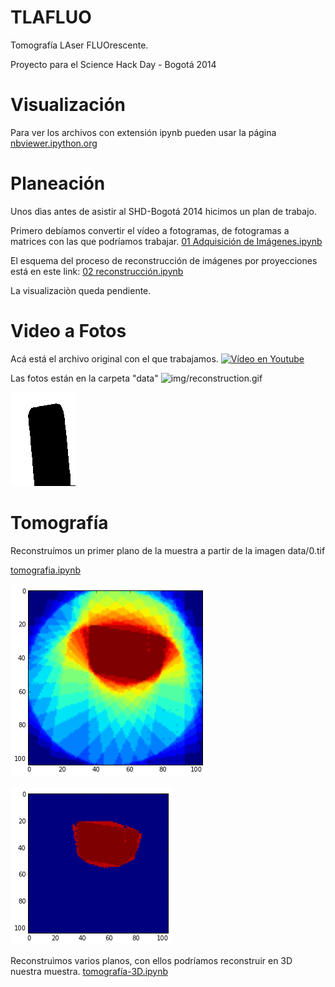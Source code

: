 # TLAFLUO

Tomografía LAser FLUOrescente.

Proyecto para el Science Hack Day - Bogotá 2014

# Visualización

Para ver los archivos con extensión ipynb pueden usar la página [nbviewer.ipython.org](http://nbviewer.ipython.org/)

# Planeación

Unos dìas antes de asistir al SHD-Bogotá 2014 hicimos un plan de trabajo.

Primero debíamos convertir el vídeo a fotogramas, de fotogramas a matrices con las que podríamos trabajar.
[01 Adquisición de Imágenes.ipynb](http://nbviewer.ipython.org/github/flgomezc/tlafluo/blob/master/01%20Adquisicion%20de%20Imagenes.ipynb)

El esquema del proceso de reconstrucción de imágenes por proyecciones está en este link: [02 reconstrucción.ipynb](http://nbviewer.ipython.org/github/flgomezc/tlafluo/blob/master/02%20reconstrucci%C3%B3n.ipynb)

La visualizaciòn queda pendiente.

# Video a Fotos

Acá está el archivo original con el que trabajamos.
[![Vídeo en Youtube](http://img.youtube.com/vi/gh1sMMadxtc/0.jpg)](http://www.youtube.com/watch?v=gh1sMMadxtc)

Las fotos están en la carpeta "data"
![img/reconstruction.gif](https://github.com/flgomezc/tlafluo/raw/master/img/reconstruction.gif "Imágenes limpías para reconstruir")

![data/o.tif](https://github.com/flgomezc/tlafluo/raw/master/data/0.tif "Imagen limpia formato tif")


# Tomografía

Reconstruímos un primer plano de la muestra a partir de  la imagen data/0.tif

[tomografia.ipynb](http://nbviewer.ipython.org/github/flgomezc/tlafluo/blob/master/tomografia.ipynb)

![img/tomo1.png](https://github.com/flgomezc/tlafluo/raw/master/img/tomo1.png "Imagen reconstruida 1")

![img/tomo2.png](https://github.com/flgomezc/tlafluo/raw/master/img/tomo2.png "Imagen reconstruida y limpia")


Reconstruìmos varios planos, con ellos podríamos reconstruir en 3D nuestra muestra. [tomografía-3D.ipynb](http://nbviewer.ipython.org/github/flgomezc/tlafluo/blob/master/tomografia-3D.ipynb)
